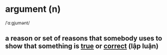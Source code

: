 # argument (n)

/ˈɑːɡjumənt/

## a reason or set of reasons that somebody uses to show that something is [true](true-adj.md#connected-with-facts-rather-than-things-that-have-been-invented-or-guessed-đúng-sự-thật) or [correct](correct-adj.md#accurate-or-true-without-any-mistakes-đúng-chính-xác) (lập luận)